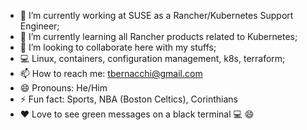 - 🔭 I’m currently working at SUSE as a Rancher/Kubernetes Support Engineer;
- 🌱 I’m currently learning all Rancher products related to Kubernetes;
- 👯 I’m looking to collaborate here with my stuffs;
- 💻 Linux, containers, configuration management, k8s, terraform;
- 📫 How to reach me: tbernacchi@gmail.com
- 😄 Pronouns: He/Him
- ⚡ Fun fact: Sports, NBA (Boston Celtics), Corinthians 
- ❤️ Love to see green messages on a black terminal 💻 😄
